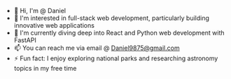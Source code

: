 - 👋 Hi, I'm @ Daniel
- 👀 I'm interested in full-stack web development, particularly building innovative web applications
- 🌱  I'm currently diving deep into React and Python web development with FastAPI
- 📫 You can reach me via email @ Daniel9875@gmail.com
- ⚡ Fun fact: I enjoy exploring national parks and researching astronomy topics in my free time

<!---
Dan8a5/Dan8a5 is a ✨ special ✨ repository because its `README.md` (this file) appears on your GitHub profile.
You can click the Preview link to take a look at your changes.
--->

